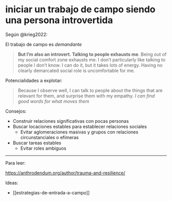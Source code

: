 # iniciar un trabajo de campo siendo una persona introvertida
Según @krieg2022:

El trabajo de campo es *demandante*

>**But I’m also an introvert. Talking to people exhausts me**. Being out of my social comfort zone exhausts me. I don’t particularly like talking to people I don’t know. I can do it, but it takes lots of energy. Having no clearly demarcated social role is uncomfortable for me.


Potencialidades a explotar:

>Because I observe well, I can talk to people about the things that are relevant for them, and surprise them with my empathy. _I can find good words for what moves them_

Consejos:
- Construir relaciones significativas con pocas personas
- Buscar locaciones estables para establecer relaciones sociales
    - Evitar aglomeraciones masivas y grupos con relaciones circunstanciales o efímeras
- Buscar tareas estables
    - Evitar roles ambiguos 


---
Para leer:

https://anthrodendum.org/author/trauma-and-resilience/


Ideas: 

- [[estrategias-de-entrada-a-campo]]
